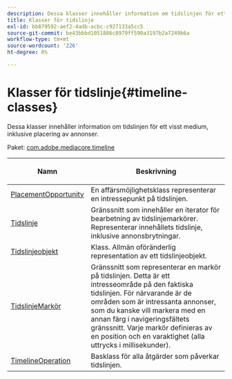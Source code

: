 ```yaml
---
description: Dessa klasser innehåller information om tidslinjen för ett visst medium, inklusive placering av annonser.
title: Klasser för tidslinje
exl-id: bb879592-aef2-4adb-acbc-c927133a5cc5
source-git-commit: be43bbbd1051886c8979ff590a3197b2a7249b6a
workflow-type: tm+mt
source-wordcount: '226'
ht-degree: 0%

---
```


# Klasser för tidslinje{#timeline-classes}

Dessa klasser innehåller information om tidslinjen för ett visst medium, inklusive placering av annonser.

Paket: [com.adobe.mediacore.timeline](https://help.adobe.com/en_US/primetime/api/psdk/javadoc_1.4/com/adobe/mediacore/timeline/package-summary.html)

<table frame="all" colsep="1" rowsep="1" id="table_6752E908BA6546549619994A3F7D5F87"> 
 <thead> 
  <tr rowsep="1"> 
   <th colname="1" class="entry"> Namn </th> 
   <th colname="2" class="entry"> <p>Beskrivning </p> </th> 
  </tr> 
 </thead>
 <tbody> 
  <tr rowsep="1"> 
   <td colname="1"><span class="codeph"><a href="https://help.adobe.com/en_US/primetime/api/psdk/javadoc_1.4/com/adobe/mediacore/timeline/PlacementOpportunity.html" format="html" scope="external"> PlacementOpportunity</a></span> </td> 
   <td colname="2"> En affärsmöjlighetsklass representerar en intressepunkt på tidslinjen. </td> 
  </tr> 
  <tr rowsep="1"> 
   <td colname="1"><a href="https://help.adobe.com/en_US/primetime/api/psdk/javadoc_1.4/com/adobe/mediacore/timeline/Timeline.html" format="html" scope="external"> Tidslinje</a> </td> 
   <td colname="2"> Gränssnitt som innehåller en iterator för bearbetning av tidslinjemarkörer. Representerar innehållets tidslinje, inklusive annonsbrytningar. </td> 
  </tr> 
  <tr rowsep="1"> 
   <td colname="1"><span class="codeph"><a href="https://help.adobe.com/en_US/primetime/api/psdk/javadoc_1.4/com/adobe/mediacore/timeline/TimelineItem.html" format="html" scope="external"> Tidslinjeobjekt</a> </span> </td> 
   <td colname="2"> Klass. Allmän oföränderlig representation av ett tidslinjeobjekt. </td> 
  </tr> 
  <tr rowsep="1"> 
   <td colname="1"><span class="codeph"><a href="https://help.adobe.com/en_US/primetime/api/psdk/javadoc_1.4/com/adobe/mediacore/timeline/TimelineMarker.html" format="html" scope="external"> TidslinjeMarkör</a> </span> </td> 
   <td colname="2"> Gränssnitt som representerar en markör på tidslinjen. Detta är ett intresseområde på den faktiska tidslinjen. För närvarande är de områden som är intressanta annonser, som du kanske vill markera med en annan färg i navigeringsfältets gränssnitt. Varje markör definieras av en position och en varaktighet (alla uttrycks i millisekunder). </td> 
  </tr> 
  <tr rowsep="0"> 
   <td colname="1"><a href="https://help.adobe.com/en_US/primetime/api/psdk/javadoc_1.4/com/adobe/mediacore/timeline/TimelineOperation.html" format="html" scope="external"> TimelineOperation</a> </td> 
   <td colname="2"> Basklass för alla åtgärder som påverkar tidslinjen. </td> 
  </tr> 
 </tbody> 
</table>
